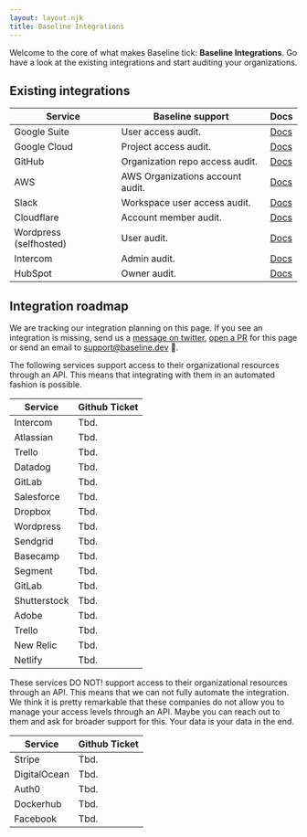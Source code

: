 ```yaml
---
layout: layout.njk
title: Baseline Integrations
---
```


Welcome to the core of what makes Baseline tick: **Baseline Integrations**. 
Go have a look at the existing integrations and start auditing your organizations.

## Existing integrations

| Service                | Baseline support                       | Docs
|------------------------|----------------------------------------|-------------------------------------------------|
| Google Suite           | User access audit.                     | [Docs](/integrations/google.html)               |
| Google Cloud           | Project access audit.                  | [Docs](/integrations/google.html)               |
| GitHub                 | Organization repo access audit.        | [Docs](/integrations/github.html)               |
| AWS                    | AWS Organizations account audit.       | [Docs](/integrations/aws.html)                  |
| Slack                  | Workspace user access audit.           | [Docs](/integrations/slack.html)                |
| Cloudflare             | Account member audit.                  | [Docs](/integrations/cloudflare.html)           |
| Wordpress (selfhosted) | User audit.                            | [Docs](/integrations/wordpress-selfhosted.html) |
| Intercom               | Admin audit.                           | [Docs](/integrations/intercom.html) |
| HubSpot                | Owner audit.                           | [Docs](/integrations/hubspot.html) |

## Integration roadmap

We are tracking our integration planning on this page. 
If you see an integration is missing, send us a [message on twitter](https://twitter.com/baselinehq), [open a PR](https://github.com/baseline-dev/docs/blob/master/src/content/integrations/index.md) for this page or send an email to [support@baseline.dev](mailto:support@baseline.dev) 🙏.

The following services support access to their organizational resources through an API.
This means that integrating with them in an automated fashion is possible.

| Service       | Github Ticket    |
|---------------|------------------|
| Intercom      | Tbd.             |
| Atlassian     | Tbd.             |
| Trello        | Tbd.             |
| Datadog       | Tbd.             |
| GitLab        | Tbd.             |
| Salesforce    | Tbd.             |
| Dropbox       | Tbd.             |
| Wordpress     | Tbd.             |
| Sendgrid      | Tbd.             |
| Basecamp      | Tbd.             |
| Segment       | Tbd.             |
| GitLab        | Tbd.             |
| Shutterstock  | Tbd.             |
| Adobe         | Tbd.             |
| Trello        | Tbd.             |
| New Relic     | Tbd.             |
| Netlify       | Tbd.             |

These services DO NOT! support access to their organizational resources through an API.
This means that we can not fully automate the integration. 
We think it is pretty remarkable that these companies do not allow you to manage your access levels through an API.
Maybe you can reach out to them and ask for broader support for this. Your data is your data in the end.

| Service       | Github Ticket    |
|---------------|------------------|
| Stripe        | Tbd.             |
| DigitalOcean  | Tbd.             |
| Auth0         | Tbd.             |  
| Dockerhub     | Tbd.             |
| Facebook      | Tbd.             |